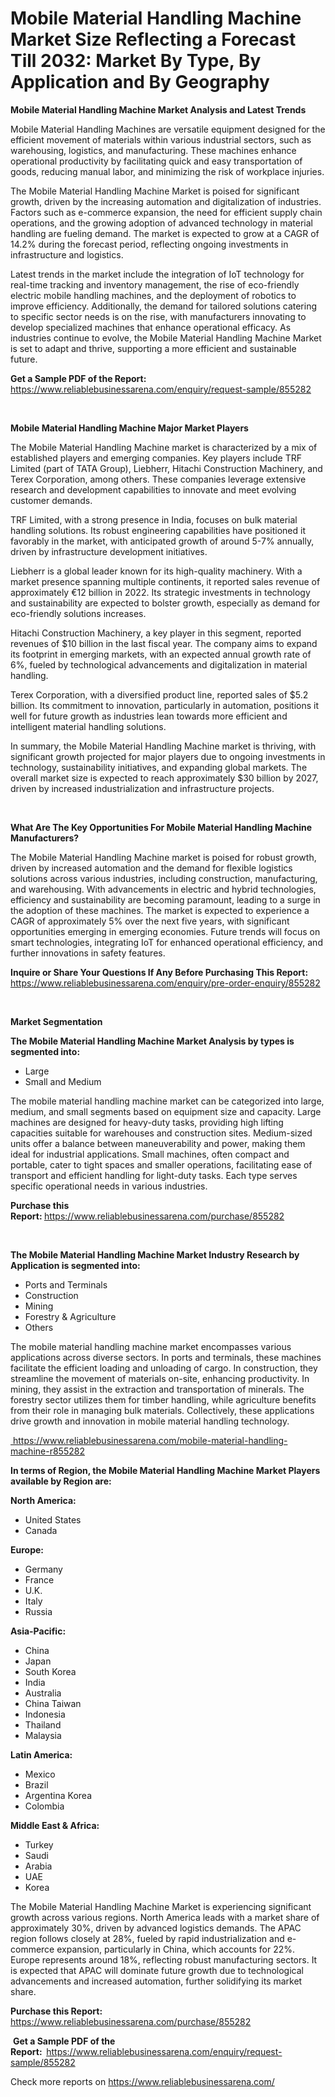 <p><h1>Mobile Material Handling Machine Market Size Reflecting a Forecast Till 2032: Market By Type, By Application and By Geography</h1></p><p><strong>Mobile Material Handling Machine Market Analysis and Latest Trends</strong></p>
<p><p>Mobile Material Handling Machines are versatile equipment designed for the efficient movement of materials within various industrial sectors, such as warehousing, logistics, and manufacturing. These machines enhance operational productivity by facilitating quick and easy transportation of goods, reducing manual labor, and minimizing the risk of workplace injuries.</p><p>The Mobile Material Handling Machine Market is poised for significant growth, driven by the increasing automation and digitalization of industries. Factors such as e-commerce expansion, the need for efficient supply chain operations, and the growing adoption of advanced technology in material handling are fueling demand. The market is expected to grow at a CAGR of 14.2% during the forecast period, reflecting ongoing investments in infrastructure and logistics.</p><p>Latest trends in the market include the integration of IoT technology for real-time tracking and inventory management, the rise of eco-friendly electric mobile handling machines, and the deployment of robotics to improve efficiency. Additionally, the demand for tailored solutions catering to specific sector needs is on the rise, with manufacturers innovating to develop specialized machines that enhance operational efficacy. As industries continue to evolve, the Mobile Material Handling Machine Market is set to adapt and thrive, supporting a more efficient and sustainable future.</p></p>
<p><strong>Get a Sample PDF of the Report:&nbsp;</strong> <a href="https://www.reliablebusinessarena.com/enquiry/request-sample/855282?utm_campaign=2288&utm_medium=2&utm_source=Github&utm_content=ia&utm_term=18022025&utm_id=mobile-material-handling-machine">https://www.reliablebusinessarena.com/enquiry/request-sample/855282</a></p>
<p>&nbsp;</p>
<p><strong>Mobile Material Handling Machine Major Market Players</strong></p>
<p><p>The Mobile Material Handling Machine market is characterized by a mix of established players and emerging companies. Key players include TRF Limited (part of TATA Group), Liebherr, Hitachi Construction Machinery, and Terex Corporation, among others. These companies leverage extensive research and development capabilities to innovate and meet evolving customer demands.</p><p>TRF Limited, with a strong presence in India, focuses on bulk material handling solutions. Its robust engineering capabilities have positioned it favorably in the market, with anticipated growth of around 5-7% annually, driven by infrastructure development initiatives.</p><p>Liebherr is a global leader known for its high-quality machinery. With a market presence spanning multiple continents, it reported sales revenue of approximately €12 billion in 2022. Its strategic investments in technology and sustainability are expected to bolster growth, especially as demand for eco-friendly solutions increases.</p><p>Hitachi Construction Machinery, a key player in this segment, reported revenues of $10 billion in the last fiscal year. The company aims to expand its footprint in emerging markets, with an expected annual growth rate of 6%, fueled by technological advancements and digitalization in material handling.</p><p>Terex Corporation, with a diversified product line, reported sales of $5.2 billion. Its commitment to innovation, particularly in automation, positions it well for future growth as industries lean towards more efficient and intelligent material handling solutions.</p><p>In summary, the Mobile Material Handling Machine market is thriving, with significant growth projected for major players due to ongoing investments in technology, sustainability initiatives, and expanding global markets. The overall market size is expected to reach approximately $30 billion by 2027, driven by increased industrialization and infrastructure projects.</p></p>
<p>&nbsp;</p>
<p><strong>What Are The Key Opportunities For Mobile Material Handling Machine Manufacturers?</strong></p>
<p><p>The Mobile Material Handling Machine market is poised for robust growth, driven by increased automation and the demand for flexible logistics solutions across various industries, including construction, manufacturing, and warehousing. With advancements in electric and hybrid technologies, efficiency and sustainability are becoming paramount, leading to a surge in the adoption of these machines. The market is expected to experience a CAGR of approximately 5% over the next five years, with significant opportunities emerging in emerging economies. Future trends will focus on smart technologies, integrating IoT for enhanced operational efficiency, and further innovations in safety features.</p></p>
<p><strong>Inquire or Share Your Questions If Any Before Purchasing This Report:</strong> <a href="https://www.reliablebusinessarena.com/enquiry/pre-order-enquiry/855282?utm_campaign=2288&utm_medium=2&utm_source=Github&utm_content=ia&utm_term=18022025&utm_id=mobile-material-handling-machine">https://www.reliablebusinessarena.com/enquiry/pre-order-enquiry/855282</a></p>
<p>&nbsp;</p>
<p><strong>Market Segmentation</strong></p>
<p><strong>The Mobile Material Handling Machine Market Analysis by types is segmented into:</strong></p>
<p><ul><li>Large</li><li>Small and Medium</li></ul></p>
<p><p>The mobile material handling machine market can be categorized into large, medium, and small segments based on equipment size and capacity. Large machines are designed for heavy-duty tasks, providing high lifting capacities suitable for warehouses and construction sites. Medium-sized units offer a balance between maneuverability and power, making them ideal for industrial applications. Small machines, often compact and portable, cater to tight spaces and smaller operations, facilitating ease of transport and efficient handling for light-duty tasks. Each type serves specific operational needs in various industries.</p></p>
<p><strong>Purchase this Report:&nbsp;</strong><a href="https://www.reliablebusinessarena.com/purchase/855282?utm_campaign=2288&utm_medium=2&utm_source=Github&utm_content=ia&utm_term=18022025&utm_id=mobile-material-handling-machine">https://www.reliablebusinessarena.com/purchase/855282</a></p>
<p>&nbsp;</p>
<p><strong>The Mobile Material Handling Machine Market Industry Research by Application is segmented into:</strong></p>
<p><ul><li>Ports and Terminals</li><li>Construction</li><li>Mining</li><li>Forestry & Agriculture</li><li>Others</li></ul></p>
<p><p>The mobile material handling machine market encompasses various applications across diverse sectors. In ports and terminals, these machines facilitate the efficient loading and unloading of cargo. In construction, they streamline the movement of materials on-site, enhancing productivity. In mining, they assist in the extraction and transportation of minerals. The forestry sector utilizes them for timber handling, while agriculture benefits from their role in managing bulk materials. Collectively, these applications drive growth and innovation in mobile material handling technology.</p></p>
<p><a href="https://www.reliablebusinessarena.com/mobile-material-handling-machine-r855282?utm_campaign=2288&utm_medium=2&utm_source=Github&utm_content=ia&utm_term=18022025&utm_id=mobile-material-handling-machine">&nbsp;https://www.reliablebusinessarena.com/mobile-material-handling-machine-r855282</a></p>
<p><strong>In terms of Region, the Mobile Material Handling Machine Market Players available by Region are:</strong></p>
<p>
    <p> <strong> North America: </strong>
        <ul>
            <li>United States</li>
            <li>Canada</li>
        </ul>
        </p> 
    <p> <strong> Europe: </strong>
        <ul>
            <li>Germany</li>
            <li>France</li>
            <li>U.K.</li>
            <li>Italy</li>
            <li>Russia</li>
        </ul>
        </p> 
    <p> <strong> Asia-Pacific: </strong>
        <ul>
            <li>China</li>
            <li>Japan</li>
            <li>South Korea</li>
            <li>India</li>
            <li>Australia</li>
            <li>China Taiwan</li>
            <li>Indonesia</li>
            <li>Thailand</li>
            <li>Malaysia</li>
        </ul>
        </p> 
    <p> <strong> Latin America: </strong>
        <ul>
            <li>Mexico</li>
            <li>Brazil</li>
            <li>Argentina Korea</li>
            <li>Colombia</li>
        </ul>
        </p> 
    <p> <strong> Middle East & Africa: </strong>
        <ul>
            <li>Turkey</li>
            <li>Saudi</li>
            <li>Arabia</li>
            <li>UAE</li>
            <li>Korea</li>
        </ul>
    </p>
    </p>
<p><p>The Mobile Material Handling Machine Market is experiencing significant growth across various regions. North America leads with a market share of approximately 30%, driven by advanced logistics demands. The APAC region follows closely at 28%, fueled by rapid industrialization and e-commerce expansion, particularly in China, which accounts for 22%. Europe represents around 18%, reflecting robust manufacturing sectors. It is expected that APAC will dominate future growth due to technological advancements and increased automation, further solidifying its market share.</p></p>
<p><strong>Purchase this Report: </strong><a href="https://www.reliablebusinessarena.com/purchase/855282?utm_campaign=2288&utm_medium=2&utm_source=Github&utm_content=ia&utm_term=18022025&utm_id=mobile-material-handling-machine">https://www.reliablebusinessarena.com/purchase/855282</a></p>
<p>&nbsp;<strong>Get a Sample PDF of the Report:&nbsp;&nbsp;</strong><a href="https://www.reliablebusinessarena.com/enquiry/request-sample/855282?utm_campaign=2288&utm_medium=2&utm_source=Github&utm_content=ia&utm_term=18022025&utm_id=mobile-material-handling-machine">https://www.reliablebusinessarena.com/enquiry/request-sample/855282</a></p>
<p><strong></strong></p>
<p>Check more reports on <a href="https://www.reliablebusinessarena.com/?utm_campaign=2288&utm_medium=2&utm_source=Github&utm_content=ia&utm_term=18022025&utm_id=mobile-material-handling-machine">https://www.reliablebusinessarena.com/</a></p>